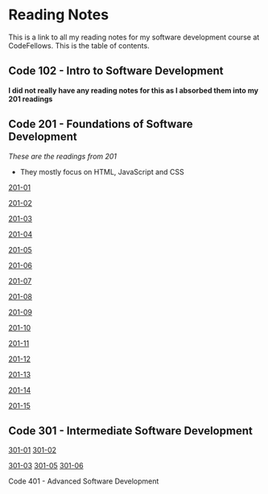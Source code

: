 # Reading Notes

This is a link to all my reading notes for my software development course at CodeFellows. This is the table of contents. 

## Code 102 - Intro to Software Development

**I did not really have any reading notes for this as I absorbed them into my 201 readings**

## Code 201 - Foundations of Software Development
*These are the readings from 201*
  * They mostly focus on HTML, JavaScript and CSS
  
 [201-01](201readingnotes/class-01.md) 

 [201-02](201readingnotes/class-02.md)

 [201-03](201readingnotes/class-03.md)

 [201-04](201readingnotes/class-04.md)

 [201-05](201readingnotes/class-05.md)

 [201-06](201readingnotes/class-o6.md)

[201-07](201readingnotes/class-07.md)

[201-08](201readingnotes/class-08.md)

[201-09](201readingnotes/class-09.md)

[201-10](201readingnotes/class-10.md)

[201-11](201readingnotes/class-11.md)

[201-12](201readingnotes/class-12.md)

[201-13](201readingnotes/class-13.md)

[201-14](201readingnotes/class-14.md)

[201-15](201readingnotes/class-15.md)

## Code 301 - Intermediate Software Development

[301-01](301readingnotes/class-301-01.md)
[301-02](301readingnotes/class-301-02.md)

[301-03](301readingnotes/class-301-03.md)
[301-05](301readingnotes/class-301-05.md)
[301-06](301readingnotes/class-301-06.md)

Code 401 - Advanced Software Development


